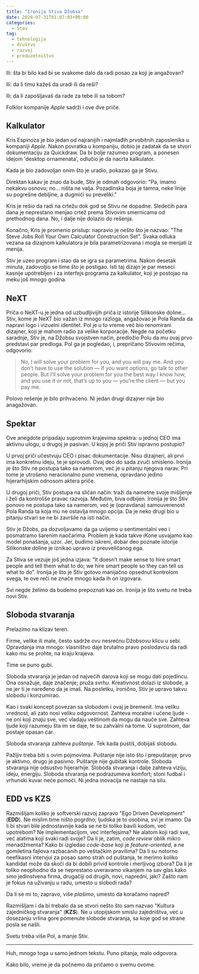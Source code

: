 ```yaml
---
title: "Ironija Stiva Džobsa"
date: 2020-07-31T01:07:03+00:00
categories:
  - Stav
tag:
  - tehnologija
  - društvo
  - razvoj
  - preduzetništvo
---
```


Ili: šta bi bilo kad bi se svakome dalo da radi posao za koji je angažovan?

Ili: da li timu kažeš da uradi ili da reši?

Ili: da li zapošljavaš da rade za tebe ili sa tobom?

<!--more-->

Folklor kompanije _Apple_ sadrži i ove dve priče.

## Kalkulator

Kris Espinoza je bio jedan od najranijih i najmlađih prvobitnih zaposlenika u kompaniji _Apple_. Nakon povratka u kompaniju, dobio je zadatak da se stvori dokumentaciju za Quickdraw. Da bi bolje razumeo program, a ponesen idejom 'desktop ornamenata', odlučio je da nacrta kalkulator.

Kada je bio zadovoljan onim što je uradio, pokazao ga je Stivu.

Direktan kakav je znao da bude, Stiv je odmah odgovorio: "Pa, imamo nekakvu osnovu; no... ništa ne valja. Pozadinska boja je tamna, neke linije su pogrešne debljine, a dugmići su preveliki."

Kris je rešio da radi na crtežu dok god se Stivu ne dopadne. Sledećih para dana je neprestano menjao crtež prema Stivovim smernicama od prethodnog dana. No, i dalje nije dolazio do rešenja.

Konačno, Kris je promenio pristup: napravio je nešto što je nazvao: "The Steve Jobs Roll Your Own Calculator Construction Set". Svaka odluka vezana sa dizajnom kalkulatora je bila parametrizovana i mogla se menjati iz menija.

Stiv je uzeo program i stao da se igra sa parametrima. Nakon desetak minuta, zadovoljio se time što je postigao. Isti taj dizajn je par meseci kasnije upotrebljen i za interfejs programa za kalkulator, koji je postojao na meku još mnogo godina.

## NeXT

Priča o NeXT-u je jedna od uzbudljivijih priča iz istorije Silikonske doline... Stiv, kome je NeXT bio važan iz mnogo razloga, angažovao je Pola Randa da napravi logo i vizuelni identitet. Pol je u to vreme već bio renomirani dizajner, koji je mahom radio za velike korporacije. Negde na početku saradnje, Stiv je, na Džobsu svojstven način, predložio Polu da mu ovaj prvo predstavi par predloga. Pol ga je pogledao, i, prepričano Stivovim rečima, odgovorio:

> No, I will solve your problem for you, and you will pay me. And you don’t have to use the solution — if you want options, go talk to other people. But I’ll solve your problem for you the best way I know how, and you use it or not, that’s up to you — you’re the client — but you pay me.

Polovo rešenje je bilo prihvaćeno. Ni jedan drugi dizajner nije bio anagažovan.

## Spektar

Ove anegdote pripadaju suprotnim krajevima spektra: u jednoj CEO ima aktivnu ulogu, u drugoj je pasivan. U kojoj je priči Stiv ispravno postupio?

U prvoj priči učestvuju CEO i pisac dokumentacije. Nisu dizajneri, ali prvi ima konkretnu ideju, te je sprovodi. Ovaj deo do sada zvuči smisleno. Ironija je što Stiv ne postupa tako sa namerom, već je u pitanju njegova narav. Pri tome je utrošeno neracionalno puno vremena, opravdano jedino hijerarhijskim odnosom aktera priče.

U drugoj priči, Stiv postupa na sličan način: traži da nametne svoje mišljenje i želi da kontroliše pravac razvoja. Međutim, biva odbijen. Ironija je što Stiv ponovo ne postupa tako sa namerom, već je (opravdana) samouverenost Pola Randa ta koja mu ne ostavlja mnogo opcija. Da je neko drugi bio u pitanju stvari se ne bi završile na isti način.

Stiv je Džobs, pa dozvoljavamo da ga uvijemo u sentimentalni veo i posmatramo šarenim naočarima. Problem je kada takve iKone usvajamo kao model ponašanja, uzor. Jer, budimo iskreni, dobar deo poznate istorije Silikonske doline je iznikao upravo iz preuveličanog ega.

Za Stiva se vezuje još jedna izjava: “It doesn’t make sense to hire smart people and tell them what to do; we hire smart people so they can tell us what to do”. Ironija je što je Stiv gotovo manijačno opsednut kontrolom svega, te ove reči ne znače mnogo kada ih on izgovara.

Svi negde želimo da budemo prepoznati kao on. Ironija je što svetu ne treba novi Stiv.

## Sloboda stvaranja

Prelazimo na klizav teren.

Firme, velike ili male, često sadrže ovu nesrećnu Džobsovu klicu u sebi. Opravdanja ima mnogo: vlasništvo daje brutalno pravo poslodavcu da radi kako mu se prohte, na kraju krajeva.

Time se puno gubi.

Sloboda stvaranja je jedan od najvećih darova koji se mogu dati pojedincu. Ona osnažuje, daje značenje; pruža _svrhu_. Kreativnost dolazi iz slobode, a ne jer ti je naređeno da je imaš. Na posletku, ironično, Stiv je upravo takvu slobodu i konzumirao.

Kao i svaki koncept povezan sa slobodom i ovaj je bremenit. Ima veliku vrednost, ali zato nosi veliku odgovornost. Zahteva moralne i učene ljude - ne oni koji znaju sve, već vladaju veštinom da mogu da nauče sve. Zahteva ljude koji razumeju šta im se daje, te su zahvalni na tome. U suprotnom, dar postaje opasan ćar.

Sloboda stvaranja zahteva _puštanje_. Tek kada pustiš, dobijaš slobodu.

Pažljiv treba biti s ovim pojmovima. Puštanje nije isto što i prepuštanje; prvo je aktivno, drugo je pasivno. Puštanje nije gubitak kontrole. Sloboda stvaranja nije odsustvo hijerarhije. Sloboda stvaranja i dalje zahteva viziju, ideju, energiju. Sloboda stvaranja ne podrazumeva komfort; stoni fudbal i vrhunski kuvar neće pomoći. Ni jedna inovacija ne nastaje na silu.

## EDD vs KZS

Razmišljam koliko je softverski razvoj zapravo "Ego Driven Development" (**EDD**). Ne mislim time ništo pogrdno; ljudska je to osobina, svi je imamo. Da li bi stvari bile jednostavnije kada se ne bi toliko bavili kodom, već upotrebom? Ne implementacijom, već interfejsima? Ne alatom koji radi sve, već alatima koji svaki radi svoje? Da li je, zatim, _code review_ oblik mikro menadžmenta? Kako bi izgledao _code-base_ koji je _feature-oriented_, a ne gomiletina fajlova razbacanih po veštačkim pravilima? Da li su notorno neefikasni intervjui za posao samo strah od puštanja, te merimo koliko kandidat može da skoči da bi dobili privid kontrole i merljivog izbora? Da li je toliko neophodno da se neprestano uveravamo vikanjem na sav glas kako smo jedinstvena firma, drugačiji od drugih, novi, napredni, jaki? Zašto nam je fokus na uživanju u radu, umesto u slobodi rada?

Da li se mi to, zapravo, više _plašimo_, umesto da koračamo napred?

Razmišljam i da bi trebalo da se stvori nešto što sam nazvao "Kultura zajedničkog stvaranja" (**KZS**). Ne u utopijskom smislu zajedništva, već u dosezanju vrlina gore pomenute slobode stvaranja, sa koje god se strane posla se našli.

Svetu treba više Pol, a manje Stiv.

----

Huh, mnogo toga u samo jednom tekstu. Puno pitanja, malo odgovora.

Kako bilo, vreme je da počnemo da pričamo o svemu ovome.
